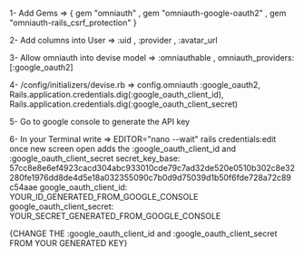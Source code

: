
<!-- Google Authentication with Omniauth -->

1- Add Gems => { gem "omniauth" ,  gem "omniauth-google-oauth2" , gem "omniauth-rails_csrf_protection" }

2- Add columns into User => :uid , :provider , :avatar_url

3- Allow omniauth into devise model =>  :omniauthable , omniauth_providers: [:google_oauth2]

4- /config/initializers/devise.rb =>  config.omniauth :google_oauth2, Rails.application.credentials.dig(:google_oauth_client_id), Rails.application.credentials.dig(:google_oauth_client_secret)

5- Go to google console to generate the API key

6- In your Terminal write => EDITOR="nano --wait" rails credentials:edit
once new screen open adds the :google_oauth_client_id and :google_oauth_client_secret
secret_key_base: 57cc8e8e6ef4923cacd304abc933010cde79c7ad32de520e0510b302c8e32280fe1976dd8de4d5e18a032355090c7b0d9d75039d1b50f6fde728a72c89c54aae
 google_oauth_client_id: YOUR_ID_GENERATED_FROM_GOOGLE_CONSOLE
 google_oauth_client_secret: YOUR_SECRET_GENERATED_FROM_GOOGLE_CONSOLE


{CHANGE THE :google_oauth_client_id and :google_oauth_client_secret FROM YOUR GENERATED KEY}